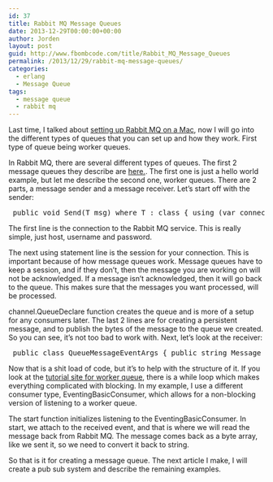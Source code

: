 ```yaml
---
id: 37
title: Rabbit MQ Message Queues
date: 2013-12-29T00:00:00+00:00
author: Jorden
layout: post
guid: http://www.fbombcode.com/title/Rabbit_MQ_Message_Queues
permalink: /2013/12/29/rabbit-mq-message-queues/
categories:
  - erlang
  - Message Queue
tags:
  - message queue
  - rabbit mq
---
```

 <p> Last time, I talked about <a href="/title/Starting\_Rabbit\_MQ\_up\_for\_your\_Mac">setting up Rabbit MQ on a Mac</a>, now I will go into the different types of queues that you can set up and how they work. First type of queue being worker queues. </p> <p> In Rabbit MQ, there are several different types of queues. The first 2 message queues they describe are <a href="http://www.rabbitmq.com/getstarted.html">here.</a>. The first one is just a hello world example, but let me describe the second one, worker queues. There are 2 parts, a message sender and a message receiver. Let&#8217;s start off with the sender: </p> <pre class="formatCode"> public void Send<t>(T msg) where T : class { using (var connection = new ConnectionFactory() { HostName = "192.168.10.103", UserName = "test", Password = "test" }.CreateConnection()) { using (var channel = Connection.CreateModel()) { System.Xml.Serialization.XmlSerializer x = new System.Xml.Serialization.XmlSerializer(msg.GetType()); channel.QueueDeclare(QueueName, true, false, false, null); TextWriter writer = new StringWriter(); x.Serialize(writer, msg); var body = Encoding.UTF8.GetBytes(writer.ToString()); IBasicProperties basicProperties = channel.CreateBasicProperties(); basicProperties.DeliveryMode = 2; channel.BasicPublish("", QueueName, basicProperties, body); } } } </pre> <p> The first line is the connection to the Rabbit MQ service. This is really simple, just host, username and password. </p> <p> The next using statement line is the session for your connection. This is important because of how message queues work. Message queues have to keep a session, and if they don&#8217;t, then the message you are working on will not be acknowledged. If a message isn&#8217;t acknowledged, then it will go back to the queue. This makes sure that the messages you want processed, will be processed. </p> <p> channel.QueueDeclare function creates the queue and is more of a setup for any consumers later. The last 2 lines are for creating a persistent message, and to publish the bytes of the message to the queue we created. So you can see, it&#8217;s not too bad to work with. Next, let&#8217;s look at the receiver: </p> <pre class="formatCode"> public class QueueMessageEventArgs { public string Message { get; private set; } public QueueMessageEventArgs(string message) { Message = message; } } public class RabbitMQReceiver { static readonly Semaphore semaphore = new Semaphore(2,2); public IConnection Connection { get; private set; } public string QueueName { get; private set; } public bool IsStarted { get; private set; } private EventingBasicConsumer consumer; private IModel model; public IDictionary<string, string> MessageStringProperties { get; private set; } public RabbitMQReceiver(IConnection connection, string queueName, IDictionary<string, string> messageStringProperties) { Connection = connection; QueueName = queueName; MessageStringProperties = messageStringProperties; consumer = new EventingBasicConsumer(); IsStarted = false; } public RabbitMQReceiver(IConnection connection, string queueName) { Connection = connection; QueueName = queueName; MessageStringProperties = null; consumer = new EventingBasicConsumer(); IsStarted = false; } public event EventHandler<queueMessageEventArgs> MessageReceived; public void Start() { if (!IsStarted) { IsStarted = true; model = Connection.CreateModel(); consumer.Received += consumer\_Received; IDictionary<string, object> dict = null; if (MessageStringProperties != null) { dict = MessageStringProperties.ToDictionary(k => k.Key, j => (object)j.Value); } model.QueueDeclare(QueueName, true, false, false, dict); model.BasicQos(0, 1, false); model.BasicConsume(QueueName, true,consumer); } } void consumer\_Received(IBasicConsumer sender, BasicDeliverEventArgs args) { semaphore.WaitOne(); Task T = Task.Factory.StartNew( () => { var message = Encoding.UTF8.GetString(args.Body); int dots = message.Split('.').Length - 1; var arg = new QueueMessageEventArgs(message); MessageReceived.Invoke(this, arg); semaphore.Release(); }); } public void Stop() { if (IsStarted) { IsStarted = false; model.Close(); model.Dispose(); consumer.Received -= consumer_Received; } } public void Dispose() { Stop(); } } </pre> <p> Now that is a shit load of code, but it&#8217;s to help with the structure of it. If you look at the <a href="https://github.com/rabbitmq/rabbitmq-tutorials/blob/master/dotnet/Worker.cs">tutorial site for worker queue</a>, there is a while loop which makes everything complicated with blocking. In my example, I use a different consumer type, EventingBasicConsumer, which allows for a non-blocking version of listening to a worker queue. </p> <p> The start function initializes listening to the EventingBasicConsumer. In start, we attach to the received event, and that is where we will read the message back from Rabbit MQ. The message comes back as a byte array, like we sent it, so we need to convert it back to string. </p> <p> So that is it for creating a message queue. The next article I make, I will create a pub sub system and describe the remaining examples. </p>